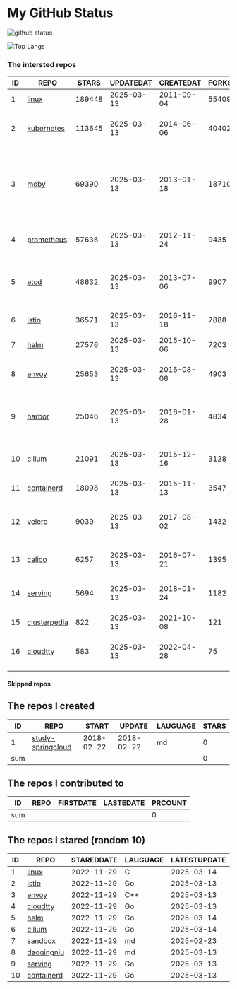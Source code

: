 # My GitHub Status

<img src="https://github-readme-stats-1.yihong0618.vercel.app/api?username=daoqingniu&show_icons=true&&&hide_title=true&count_private=true" alt="github status" />

![Top Langs](https://github-readme-stats-1.yihong0618.vercel.app/api/top-langs/?username=daoqingniu&layout=compact)

<!--START_SECTION:github_repos-->
### The intersted repos
| ID |                              REPO                               | STARS  | UPDATEDAT  | CREATEDAT  | FORKSCOUNT |                                                DESCRIPTIONS                                                |
|----|-----------------------------------------------------------------|--------|------------|------------|------------|------------------------------------------------------------------------------------------------------------|
|  1 | [linux](https://github.com/torvalds/linux)                      | 189448 | 2025-03-13 | 2011-09-04 |      55409 | Linux kernel source tree                                                                                   |
|  2 | [kubernetes](https://github.com/kubernetes/kubernetes)          | 113645 | 2025-03-13 | 2014-06-06 |      40402 | Production-Grade Container Scheduling and Management                                                       |
|  3 | [moby](https://github.com/moby/moby)                            |  69390 | 2025-03-13 | 2013-01-18 |      18710 | The Moby Project - a collaborative project for the container ecosystem to assemble container-based systems |
|  4 | [prometheus](https://github.com/prometheus/prometheus)          |  57636 | 2025-03-13 | 2012-11-24 |       9435 | The Prometheus monitoring system and time series database.                                                 |
|  5 | [etcd](https://github.com/etcd-io/etcd)                         |  48632 | 2025-03-13 | 2013-07-06 |       9907 | Distributed reliable key-value store for the most critical data of a distributed system                    |
|  6 | [istio](https://github.com/istio/istio)                         |  36571 | 2025-03-13 | 2016-11-18 |       7888 | Connect, secure, control, and observe services.                                                            |
|  7 | [helm](https://github.com/helm/helm)                            |  27576 | 2025-03-13 | 2015-10-06 |       7203 | The Kubernetes Package Manager                                                                             |
|  8 | [envoy](https://github.com/envoyproxy/envoy)                    |  25653 | 2025-03-13 | 2016-08-08 |       4903 | Cloud-native high-performance edge/middle/service proxy                                                    |
|  9 | [harbor](https://github.com/goharbor/harbor)                    |  25046 | 2025-03-13 | 2016-01-28 |       4834 | An open source trusted cloud native registry project that stores, signs, and scans content.                |
| 10 | [cilium](https://github.com/cilium/cilium)                      |  21091 | 2025-03-13 | 2015-12-16 |       3128 | eBPF-based Networking, Security, and Observability                                                         |
| 11 | [containerd](https://github.com/containerd/containerd)          |  18098 | 2025-03-13 | 2015-11-13 |       3547 | An open and reliable container runtime                                                                     |
| 12 | [velero](https://github.com/vmware-tanzu/velero)                |   9039 | 2025-03-13 | 2017-08-02 |       1432 | Backup and migrate Kubernetes applications and their persistent volumes                                    |
| 13 | [calico](https://github.com/projectcalico/calico)               |   6257 | 2025-03-13 | 2016-07-21 |       1395 | Cloud native networking and network security                                                               |
| 14 | [serving](https://github.com/knative/serving)                   |   5694 | 2025-03-13 | 2018-01-24 |       1182 | Kubernetes-based, scale-to-zero, request-driven compute                                                    |
| 15 | [clusterpedia](https://github.com/clusterpedia-io/clusterpedia) |    822 | 2025-03-13 | 2021-10-08 |        121 | The Encyclopedia of Kubernetes clusters                                                                    |
| 16 | [cloudtty](https://github.com/cloudtty/cloudtty)                |    583 | 2025-03-13 | 2022-04-28 |         75 | A Friendly Kubernetes CloudShell (Web Terminal) !                                                          |



#### Skipped repos
<!--END_SECTION:github_repos-->

<!--START_SECTION:my_github-->
## The repos I created
| ID  |                                 REPO                                 |   START    |   UPDATE   | LAUGUAGE | STARS |
|-----|----------------------------------------------------------------------|------------|------------|----------|-------|
|   1 | [study-springcloud](https://github.com/daoqingniu/study-springcloud) | 2018-02-22 | 2018-02-22 | md       |     0 |
| sum |                                                                      |            |            |          |     0 |

## The repos I contributed to
| ID  | REPO | FIRSTDATE | LASTEDATE | PRCOUNT |
|-----|------|-----------|-----------|---------|
| sum |      |           |           |       0 |

## The repos I stared (random 10)
| ID |                          REPO                          | STAREDDATE | LAUGUAGE | LATESTUPDATE |
|----|--------------------------------------------------------|------------|----------|--------------|
|  1 | [linux](https://github.com/torvalds/linux)             | 2022-11-29 | C        | 2025-03-14   |
|  2 | [istio](https://github.com/istio/istio)                | 2022-11-29 | Go       | 2025-03-13   |
|  3 | [envoy](https://github.com/envoyproxy/envoy)           | 2022-11-29 | C++      | 2025-03-13   |
|  4 | [cloudtty](https://github.com/cloudtty/cloudtty)       | 2022-11-29 | Go       | 2025-03-13   |
|  5 | [helm](https://github.com/helm/helm)                   | 2022-11-29 | Go       | 2025-03-14   |
|  6 | [cilium](https://github.com/cilium/cilium)             | 2022-11-29 | Go       | 2025-03-14   |
|  7 | [sandbox](https://github.com/cncf/sandbox)             | 2022-11-29 | md       | 2025-02-23   |
|  8 | [daoqingniu](https://github.com/daoqingniu/daoqingniu) | 2022-11-29 | md       | 2025-03-13   |
|  9 | [serving](https://github.com/knative/serving)          | 2022-11-29 | Go       | 2025-03-13   |
| 10 | [containerd](https://github.com/containerd/containerd) | 2022-11-29 | Go       | 2025-03-13   |

<!--END_SECTION:my_github-->
